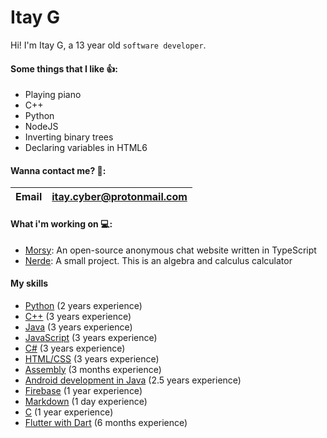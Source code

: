 # Itay G

Hi! I'm Itay G, a 13 year old ```software developer```.

#### Some things that I like 👍:
 - Playing piano
- C++
- Python
- NodeJS
- Inverting binary trees
- Declaring variables in HTML6

#### Wanna contact me? 📱:

|Email| <itay.cyber@protonmail.com> | 
--- | --- 

#### What i'm working on 💻:

- [Morsy](https://www.github.com/MorsyApp/Morsy): An open-source anonymous chat website written in TypeScript
- [Nerde](https://www.github.com/itay-cyber/Nerde): A small project. This is an algebra and calculus calculator

#### My skills

- [Python](https://www.python.org) (2 years experience)
- [C++](https://www.cplusplus.com/) (3 years experience)
- [Java](https://www.java.com/en/) (3 years experience)
- [JavaScript](https://www.javascript.com/) (3 years experience)
- [C#](https://docs.microsoft.com/en-us/dotnet/csharp/) (3 years experience)
- [HTML/CSS](https://developer.mozilla.org/en-US/docs/Web/HTML) (3 years experience)
- [Assembly](https://en.wikipedia.org/wiki/Assembly_language) (3 months experience)
- [Android development in Java](https://developer.android.com/studio) (2.5 years experience)
- [Firebase](https://firebase.google.com/) (1 year experience)
- [Markdown](https://www.markdownguide.com) (1 day experience)
- [C](https://en.wikipedia.org/wiki/C_(programming_language)) (1 year experience)
- [Flutter with Dart](https://www.flutter.dev) (6 months experience)
